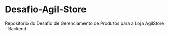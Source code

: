 # Desafio-Agil-Store
Repositório do Desafio de Gerenciamento de Produtos para a Loja AgilStore - Backend
